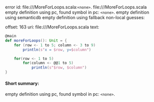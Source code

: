 error id: file://<WORKSPACE>/MoreForLoops.scala:`<none>`.
file://<WORKSPACE>/MoreForLoops.scala
empty definition using pc, found symbol in pc: `<none>`.
empty definition using semanticdb
empty definition using fallback
non-local guesses:

offset: 163
uri: file://<WORKSPACE>/MoreForLoops.scala
text:
```scala
@main
def moreForLoops(): Unit = {
    for (row <- 1 to 5; column <- 3 to 9)
        println(s"x = $row, y=$column")

    for(row <- 1 to 5)
        for(column <- @@1 to 5)
            println(s"$row, $column")
}
```


#### Short summary: 

empty definition using pc, found symbol in pc: `<none>`.